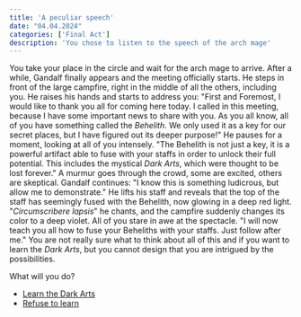 ```yaml
---
title: 'A peculiar speech'
date: "04.04.2024"
categories: ['Final Act']
description: 'You chose to listen to the speech of the arch mage'
---
```


You take your place in the circle and wait for the arch mage to arrive. After a while, Gandalf
finally appears and the meeting officially starts. He steps in front of the large campfire, right
in the middle of all the others, including you. He raises his hands and starts to address you:
"First and Foremost, I would like to thank you all for coming here today. I called in this meeting,
because I have some important news to share with you. As you all know, all of you have something
called the _Behelith_. We only used it as a key for our secret places, but I have figured out its
deeper purpose!" He pauses for a moment, looking at all of you intensely. "The Behelith is not just
a key, it is a powerful artifact able to fuse with your staffs in order to unlock their full
potential. This includes the mystical _Dark Arts_, which were thought to be lost forever." A murmur
goes through the crowd, some are excited, others are skeptical. Gandalf continues: "I know this is
something ludicrous, but allow me to demonstrate." He lifts his staff and reveals that the top of
the staff has seemingly fused with the Behelith, now glowing in a deep red light. "_Circumscribere
lapsis_" he chants, and the campfire suddenly changes its color to a deep violet. All of you
stare in awe at the spectacle. "I will now teach you all how to fuse your Beheliths with your 
staffs. Just follow after me." You are not really sure what to think about all of this and if you
want to learn the _Dark Arts_, but you cannot design that you are intrigued by the possibilities.

What will you do?

- [Learn the Dark Arts](final_act_mage_dark_arts_learn)
- [Refuse to learn](final_act_mage_dark_arts_refuse)
